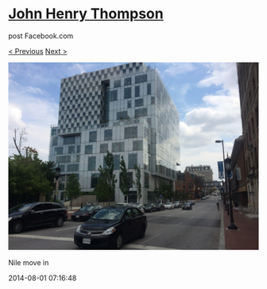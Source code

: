 # [John Henry Thompson](../README.md)
post Facebook.com

[< Previous](2014-08-01-3.md) [Next >](2014-08-01-5.md)

[![](../media/2014-08-01/Nile-move-in-3.jpg)](../README.md)

Nile move in

2014-08-01 07:16:48